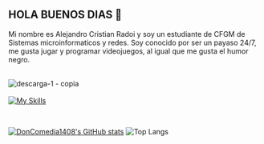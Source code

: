 ## HOLA BUENOS DIAS 👋

Mi nombre es Alejandro Cristian Radoi y soy un estudiante de CFGM de Sistemas microinformaticos y redes.
Soy conocido por ser un payaso 24/7, me gusta jugar y programar videojuegos, al igual que me gusta el humor negro.
<br>
<br>

![descarga-_1_ - copia](https://github.com/user-attachments/assets/eb7f8477-58d3-4b4a-a425-e77f972dcc9d)
<br>
<br>
[![My Skills](https://skillicons.dev/icons?i=html,css,js,vscode,windows,mint,discord,gmail&perline=4&theme=dark)](https://skillicons.dev)

<br>

[![DonComedia1408's GitHub stats](https://github-readme-stats.vercel.app/api?username=doncomedia1408&show_icons=true&theme=neon&bg_color=00000000)](https://github.com/anuraghazra/github-readme-stats)
![Top Langs](https://github-readme-stats.vercel.app/api/top-langs/?username=doncomedia1408&layout=compact&show_icons=true&theme=neon&bg_color=00000000)
<!--
**DonComedia1408/DonComedia1408** is a ✨ _special_ ✨ repository because its `README.md` (this file) appears on your GitHub profile.

Here are some ideas to get you started:


- 🌱 I’m currently learning ...
- 👯 I’m looking to collaborate on ...
- 🤔 I’m looking for help with ...
- 💬 Ask me about ...
- 📫 How to reach me: ...
- 😄 Pronouns: ...
- ⚡ Fun fact: ...
-->
